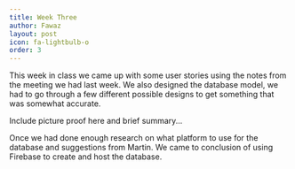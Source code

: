 ```yaml
---
title: Week Three
author: Fawaz
layout: post
icon: fa-lightbulb-o
order: 3
---
```

This week in class we came up with some user stories using the notes from the meeting we had last week. We also designed the database model, we had to go through a few different possible designs to get something that was somewhat accurate.

Include picture proof here and brief summary...

Once we had done enough research on what platform to use for the database and suggestions from Martin. We came to conclusion of using Firebase to create and host the database.